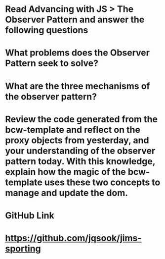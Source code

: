 # Read Advancing with JS > The Observer Pattern and answer the following questions

# What problems does the Observer Pattern seek to solve?

# What are the three mechanisms of the observer pattern?

# Review the code generated from the bcw-template and reflect on the proxy objects from yesterday, and your understanding of the observer pattern today. With this knowledge, explain how the magic of the bcw-template uses these two concepts to manage and update the dom.

# GitHub Link

# https://github.com/jqsook/jims-sporting
